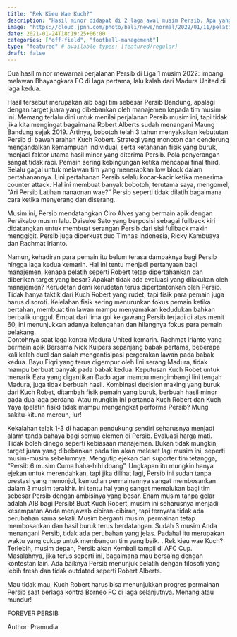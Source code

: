 ```yaml
---
title: "Rek Kieu Wae Kuch?"
description: "Hasil minor didapat di 2 laga awal musim Persib. Apa yang terjadi, Coach Robert?"
image: "https://cloud.jpnn.com/photo/bali/news/normal/2022/01/11/pelatih-persib-bandung-robert-rene-albert-foto-persibcoid-ro-ase5.jpg"
date: 2021-01-24T18:19:25+06:00
categories: ["off-field", "football-management"]
type: "featured" # available types: [featured/regular]
draft: false
---
```

Dua hasil minor mewarnai perjalanan Persib di Liga 1 musim 2022: imbang melawan Bhayangkara FC di laga pertama, lalu kalah dari Madura United di laga kedua.

Hasil tersebut merupakan aib bagi tim sebesar Persib Bandung, apalagi dengan target juara yang dibebankan oleh manajemen kepada tim musim ini.  Memang terlalu dini untuk menilai perjalanan Persib musim ini, tapi tidak jika kita mengingat bagaimana Robert Alberts sudah menangani Maung Bandung sejak 2019.
Artinya, bobotoh telah 3 tahun menyaksikan kebututan Persib di bawah arahan Kuch Robert. Strategi yang monoton dan cenderung mengandalkan kemampuan individual, serta ketahanan fisik yang buruk, menjadi faktor utama hasil minor yang diterima Persib. 
Pola penyerangan sangat tidak rapi. Pemain sering kebingungan ketika mencapai final third. Selalu gagal untuk melawan tim yang menerapkan low block dalam pertahanannya. 
Lini pertahanan Persib selalu kocar-kacir ketika menerima counter attack.  Hal ini membuat banyak bobotoh, terutama saya, mengomel, “Ari Persib Latihan nanaonan wae?” Persib seperti tidak dilatih bagaimana cara ketika menyerang dan diserang. 

Musim ini, Persib mendatangkan Ciro Alves yang bermain apik dengan Persikabo musim lalu. Daisuke Sato yang berposisi sebagai fullback kiri didatangkan untuk membuat serangan Persib dari sisi fullback makin menggigit. Persib juga diperkuat duo Timnas Indonesia, Ricky Kambuaya dan Rachmat Irianto.

Namun, kehadiran para pemain itu belum terasa dampaknya bagi Persib hingga laga kedua kemarin.
Hal ini tentu menjadi pertanyaan bagi manajemen, kenapa pelatih seperti Robert tetap dipertahankan dan diberikan target yang besar? Apakah tidak ada evaluasi yang dilakukan oleh manajemen?
Kerudetan demi kerudetan terus dipertontonkan oleh Persib. Tidak hanya taktik dari Kuch Robert yang rudet, tapi fisik para pemain juga harus disoroti. Kelelahan  fisik sering menurunkan fokus pemain ketika bertahan, membuat tim lawan mampu menyamakan kedudukan bahkan berbalik unggul. Empat  dari lima gol ke gawang Persib terjadi di atas menit 60, ini menunjukkan adanya kelengahan dan hilangnya fokus para pemain belakang.  
Contohnya saat laga kontra Madura United kemarin. Rachmat Irianto yang bermain apik Bersama Nick Kuipers sepanjang babak pertama, beberapa kali kalah duel dan salah mengantisipasi pergerakan lawan pada babak kedua. 
Bayu Fiqri yang terus digempur oleh lini serang Madura, tidak mampu berbuat banyak pada babak kedua. Keputusan Kuch Robet untuk menarik Ezra yang digantikan Dado agar mampu mengimbangi lini tengah Madura, juga tidak berbuah hasil. 
Kombinasi decision making yang buruk dari Kuch Robet, ditambah fisik pemain yang buruk, berbuah hasil minor pada dua laga perdana.
 Atau mungkin ini pertanda Kuch Robert dan Kuch Yaya (pelatih fisik) tidak mampu mengangkat performa Persib? Mung sakitu-kituna mereun, lur!

Kekalahan telak 1-3 di hadapan pendukung sendiri seharusnya menjadi alarm tanda bahaya bagi semua elemen di Persib. Evaluasi harga mati. Tidak boleh dinego seperti kebiasaan manajemen. Bukan tidak mungkin, target juara yang dibebankan pada tim akan meleset lagi musim ini, seperti musim-musim sebelumnya. Mengutip ejekan dari suporter tim tetangga, “Persib 6 musim Cuma haha-hihi doang”.
Ungkapan itu mungkin hanya ejekan untuk merendahkan, tapi jika dilihat lagi, Persib ini sudah tanpa prestasi yang menonjol, kemudian permainannya sangat membosankan dalam 3 musim terakhir. Ini tentu hal yang sangat memalukan bagi tim sebesar Persib dengan ambisinya yang besar. Enam musim tanpa gelar adalah AIB bagi Persib!
Buat Kuch Robert, musim ini seharusnya menjadi kesempatan Anda menjawab cibiran-cibiran, tapi ternyata tidak ada perubahan sama sekali. Musim berganti musim, permainan tetap membosankan dan hasil buruk terus berdatangan. Sudah 3 musim Anda menangani Persib, tidak ada perubahan yang jelas. Padahal itu merupakan waktu yang cukup untuk membangun tim yang baik. . Rek kieu wae Kuch?
Terlebih, musim depan, Persib akan Kembali tampil di AFC Cup. Masalahnya, jika terus seperti ini, bagaimana mau bersaing dengan kontestan lain. Ada baiknya Persib menunjuk pelatih dengan filosofi yang lebih fresh dan tidak outdated seperti Robert Alberts. 

Mau tidak mau, Kuch Robert harus bisa menunjukkan progres permainan Persib saat berlaga kontra Borneo FC di laga selanjutnya. Menang atau mundur!

FOREVER PERSIB

Author: Pramudia